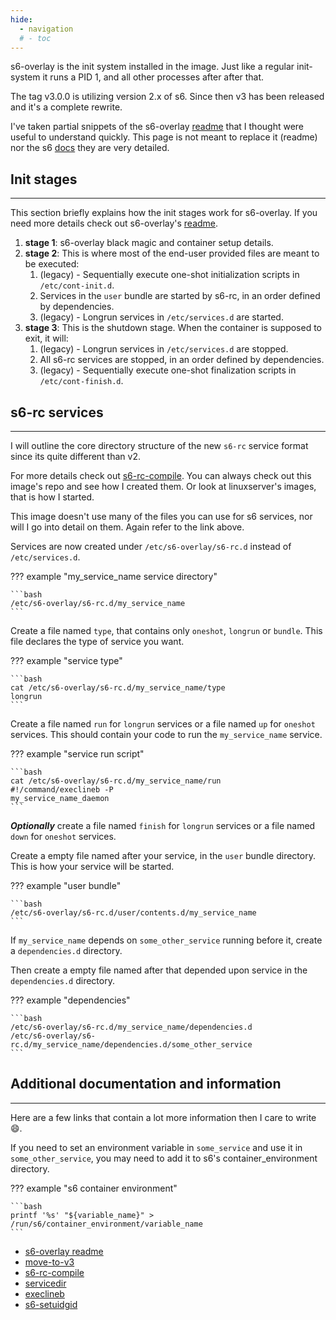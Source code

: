 ```yaml
---
hide:
  - navigation
  # - toc
---
```


s6-overlay is the init system installed in the image.
Just like a regular init-system it runs a PID 1, and all other processes after after that.

The tag v3.0.0 is utilizing version 2.x of s6. Since then v3 has been released and it's a complete rewrite.

I've taken partial snippets of the s6-overlay [readme](https://github.com/just-containers/s6-overlay/blob/master/README.md) that I thought were useful to understand quickly.
This page is not meant to replace it (readme) nor the s6 [docs](https://skarnet.org/software) they are very detailed.

## Init stages

---

This section briefly explains how the init stages work for s6-overlay. If you need more details check out s6-overlay's [readme](https://github.com/just-containers/s6-overlay/blob/master/README.md#init-stages).

1. **stage 1**: s6-overlay black magic and container setup details.
2. **stage 2**: This is where most of the end-user provided files are meant to be executed:
    1. (legacy) - Sequentially execute one-shot initialization scripts in `/etc/cont-init.d`.
    2. Services in the `user` bundle are started by s6-rc, in an order defined by dependencies.
    3. (legacy) - Longrun services in `/etc/services.d` are started.
3. **stage 3**: This is the shutdown stage. When the container is supposed to exit, it will:
    1. (legacy) - Longrun services in `/etc/services.d` are stopped.
    2. All s6-rc services are stopped, in an order defined by dependencies.
    3. (legacy) - Sequentially execute one-shot finalization scripts in `/etc/cont-finish.d`.

## s6-rc services

---

I will outline the core directory structure of the new `s6-rc` service format since its quite different than v2.

For more details check out [s6-rc-compile](https://skarnet.org/software/s6-rc/s6-rc-compile.html#source).
You can always check out this image's repo and see how I created them. Or look at linuxserver's images, that is how I started.

This image doesn't use many of the files you can use for s6 services, nor will I go into detail on them. Again refer to the link above.

Services are now created under `/etc/s6-overlay/s6-rc.d` instead of `/etc/services.d`.

??? example "my_service_name service directory"

    ```bash
    /etc/s6-overlay/s6-rc.d/my_service_name
    ```

Create a file named `type`, that contains only `oneshot`, `longrun` or `bundle`. This file declares the type of service you want.

??? example "service type"

    ```bash
    cat /etc/s6-overlay/s6-rc.d/my_service_name/type
    longrun
    ```

Create a file named `run` for `longrun` services or a file named `up` for `oneshot` services.
This should contain your code to run the `my_service_name` service.

??? example "service run script"

    ```bash
    cat /etc/s6-overlay/s6-rc.d/my_service_name/run
    #!/command/execlineb -P
    my_service_name_daemon
    ```

***Optionally*** create a file named `finish` for `longrun` services or a file named `down` for `oneshot` services.

Create a empty file named after your service, in the `user` bundle directory. This is how your service will be started.

??? example "user bundle"

    ```bash
    /etc/s6-overlay/s6-rc.d/user/contents.d/my_service_name
    ```

If `my_service_name` depends on `some_other_service` running before it, create a `dependencies.d` directory.

Then create a empty file named after that depended upon service in the `dependencies.d` directory.

??? example "dependencies"

    ```bash
    /etc/s6-overlay/s6-rc.d/my_service_name/dependencies.d
    /etc/s6-overlay/s6-rc.d/my_service_name/dependencies.d/some_other_service
    ```

## Additional documentation and information

---

Here are a few links that contain a lot more information then I care to write :smile:.

If you need to set an environment variable in `some_service` and use it in `some_other_service`, you may need to add it to s6's container_environment directory.

??? example "s6 container environment"

    ```bash
    printf '%s' "${variable_name}" > /run/s6/container_environment/variable_name
    ```

- [s6-overlay readme](https://github.com/just-containers/s6-overlay/blob/master/README.md)
- [move-to-v3](https://github.com/just-containers/s6-overlay/blob/master/MOVING-TO-V3.md)
- [s6-rc-compile](https://skarnet.org/software/s6-rc/s6-rc-compile.html#source)
- [servicedir](https://skarnet.org/software/s6/servicedir.html)
- [execlineb](https://skarnet.org/software/execline/execlineb.html)
- [s6-setuidgid](https://skarnet.org/software/s6/s6-setuidgid.html)

